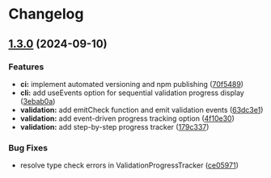 # Changelog

## [1.3.0](https://github.com/psych-ds/psychds-validator/compare/v1.2.0...v1.3.0) (2024-09-10)


### Features

* **ci:** implement automated versioning and npm publishing ([70f5489](https://github.com/psych-ds/psychds-validator/commit/70f54891461c11fc889ff134677d17685d3155fb))
* **cli:** add useEvents option for sequential validation progress display ([3ebab0a](https://github.com/psych-ds/psychds-validator/commit/3ebab0aa44e29babcb3e87fc5c760e8b4760e724))
* **validation:** add emitCheck function and emit validation events ([63dc3e1](https://github.com/psych-ds/psychds-validator/commit/63dc3e185e853888031cbee42926f6b5269e0c8b))
* **validation:** add event-driven progress tracking option ([4f10e30](https://github.com/psych-ds/psychds-validator/commit/4f10e3059657534f41cc8dfe923cd1f52ca87bcb))
* **validation:** add step-by-step progress tracker ([179c337](https://github.com/psych-ds/psychds-validator/commit/179c337094e8ec69d5a4107311a1e73c34f3d5fc))


### Bug Fixes

* resolve type check errors in ValidationProgressTracker ([ce05971](https://github.com/psych-ds/psychds-validator/commit/ce059714143f97e214deaf34af046390f57ebb34))
